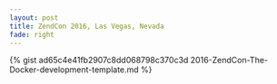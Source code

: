 ```yaml
---
layout: post
title: ZendCon 2016, Las Vegas, Nevada
fade: right
---
```

{% gist ad65c4e41fb2907c8dd068798c370c3d 2016-ZendCon-The-Docker-development-template.md %}

